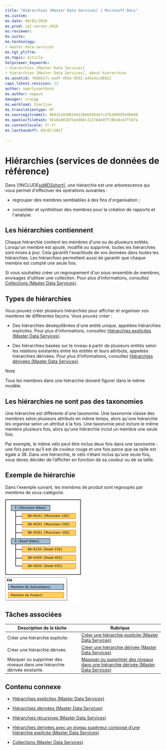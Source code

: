 ```yaml
---
title: "Hiérarchies (Master Data Services) | Microsoft Docs"
ms.custom: 
ms.date: 04/01/2016
ms.prod: sql-server-2016
ms.reviewer: 
ms.suite: 
ms.technology:
- master-data-services
ms.tgt_pltfrm: 
ms.topic: article
helpviewer_keywords:
- hierarchies [Master Data Services]
- hierarchies [Master Data Services], about hierarchies
ms.assetid: 70dbb1fc-ead7-45be-9552-a45e3ccd8d21
caps.latest.revision: 11
author: smartysanthosh
ms.author: nagavo
manager: craigg
ms.workload: Inactive
ms.translationtype: HT
ms.sourcegitcommit: 0b832a9306244210e693bde7c476269455e9b6d8
ms.openlocfilehash: 5618ad01875ee9b8c222784e97f19b18c47f1bfa
ms.contentlocale: fr-fr
ms.lasthandoff: 09/07/2017

---
```

# <a name="hierarchies-master-data-services"></a>Hiérarchies (services de données de référence)
  Dans [!INCLUDE[ssMDSshort](../includes/ssmdsshort-md.md)], une hiérarchie est une arborescence qui vous permet d'effectuer les opérations suivantes :  
  
-   regrouper des membres semblables à des fins d'organisation ;  
  
-   consolider et synthétiser des membres pour la création de rapports et l'analyse.  
  
## <a name="what-hierarchies-contain"></a>Les hiérarchies contiennent  
 Chaque hiérarchie contient les membres d'une ou de plusieurs entités. Lorsqu'un membre est ajouté, modifié ou supprimé, toutes les hiérarchies sont mises à jour. Cela garantit l'exactitude de vos données dans toutes les hiérarchies. Les hiérarchies permettent aussi de garantir que chaque membre est compté une seule fois.  
  
 Si vous souhaitez créer un regroupement d'un sous-ensemble de membres, envisagez d'utiliser une collection. Pour plus d’informations, consultez [Collections &#40;Master Data Services&#41;](../master-data-services/collections-master-data-services.md).  
  
## <a name="kinds-of-hierarchies"></a>Types de hiérarchies  
 Vous pouvez créer plusieurs hiérarchies pour afficher et organiser vos membres de différentes façons. Vous pouvez créer :  
  
-   Des hiérarchies déséquilibrées d'une entité unique, appelées hiérarchies explicites. Pour plus d’informations, consultez [Hiérarchies explicites &#40;Master Data Services&#41;](../master-data-services/explicit-hierarchies-master-data-services.md).  
  
-   Des hiérarchies basées sur le niveau à partir de plusieurs entités selon les relations existantes entre les entités et leurs attributs, appelées hiérarchies dérivées. Pour plus d’informations, consultez [Hiérarchies dérivées &#40;Master Data Services&#41;](../master-data-services/derived-hierarchies-master-data-services.md).  
  
> [!NOTE]  
>  Tous les membres dans une hiérarchie doivent figurer dans le même modèle.  
  
## <a name="hierarchies-are-not-taxonomies"></a>Les hiérarchies ne sont pas des taxonomies  
 Une hiérarchie est différente d'une taxonomie. Une taxonomie classe des membres selon plusieurs attributs en même temps, alors qu'une hiérarchie les organise selon un attribut à la fois. Une taxonomie peut inclure le même membre plusieurs fois, alors qu'une hiérarchie inclut un membre une seule fois.  
  
 Par exemple, le même vélo peut être inclus deux fois dans une taxonomie : une fois parce qu'il est de couleur rouge et une fois parce que sa taille est égale à 38. Dans une hiérarchie, le vélo n’étant inclus qu’une seule fois, vous devez décider de l’afficher en fonction de sa couleur ou de sa taille.  
  
## <a name="hierarchy-example"></a>Exemple de hiérarchie  
 Dans l'exemple suivant, les membres de produit sont regroupés par membres de sous-catégorie.  
  
 ![Exemple de hiérarchie regroupée par sous-catégorie](../master-data-services/media/mds-conc-hierarchy.gif "Exemple de hiérarchie regroupée par sous-catégorie")  
  
## <a name="related-tasks"></a>Tâches associées  
  
|Description de la tâche|Rubrique|  
|----------------------|-----------|  
|Créer une hiérarchie explicite.|[Créer une hiérarchie explicite &#40;Master Data Services&#41;](../master-data-services/create-an-explicit-hierarchy-master-data-services.md)|  
|Créer une hiérarchie dérivée.|[Créer une hiérarchie dérivée &#40;Master Data Services&#41;](../master-data-services/create-a-derived-hierarchy-master-data-services.md)|  
|Masquer ou supprimer des niveaux dans une hiérarchie dérivée existante.|[Masquer ou supprimer des niveaux dans une hiérarchie dérivée &#40;Master Data Services&#41;](../master-data-services/hide-or-delete-levels-in-a-derived-hierarchy-master-data-services.md)|  
  
## <a name="related-content"></a>Contenu connexe  
  
-   [Hiérarchies explicites &#40;Master Data Services&#41;](../master-data-services/explicit-hierarchies-master-data-services.md)  
  
-   [Hiérarchies dérivées &#40;Master Data Services&#41;](../master-data-services/derived-hierarchies-master-data-services.md)  
  
-   [Hiérarchies récursives &#40;Master Data Services&#41;](../master-data-services/recursive-hierarchies-master-data-services.md)  
  
-   [Hiérarchies dérivées avec un niveau supérieur composé d’une hiérarchie explicite &#40;Master Data Services&#41;](../master-data-services/derived-hierarchies-with-explicit-caps-master-data-services.md)  
  
-   [Collections &#40;Master Data Services&#41;](../master-data-services/collections-master-data-services.md)  
  
  

